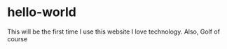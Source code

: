 # hello-world
This will be the first time I use this website
I love technology.  Also, Golf of course
